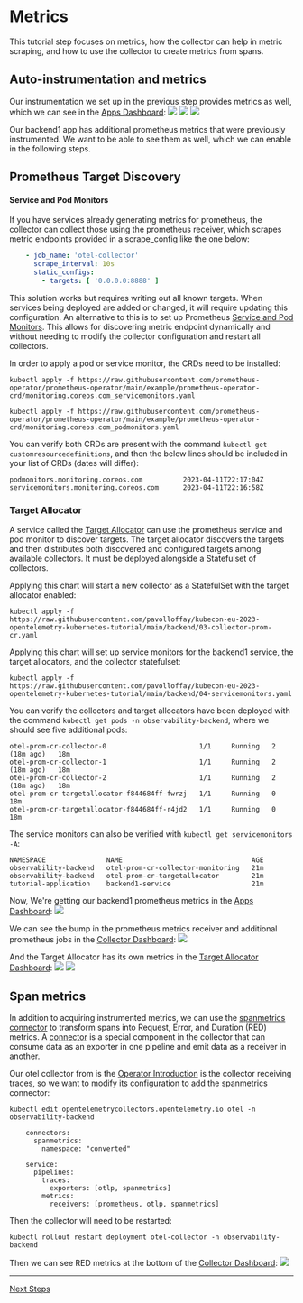 # Metrics

This tutorial step focuses on metrics, how the collector can help in metric scraping, and how to use the collector 
to create metrics from spans.

## Auto-instrumentation and metrics

Our instrumentation we set up in the previous step provides metrics as well, which we can see in the
[Apps Dashboard](http://localhost:3000/grafana/d/WbvDPqY4k/apps?orgId=1):
![](./images/grafana-metrics-frontend.png)
![](./images/grafana-metrics-backend1.png)
![](./images/grafana-metrics-backend2.png)

Our backend1 app has additional prometheus metrics that were previously instrumented.  We want to be able to see them 
as well, which we can enable in the following steps.

## Prometheus Target Discovery

#### Service and Pod Monitors

If you have services already generating metrics for prometheus, the collector can collect those using the prometheus 
receiver, which scrapes metric endpoints provided in a scrape_config like the one below:
```yaml
    - job_name: 'otel-collector'
      scrape_interval: 10s
      static_configs:
        - targets: [ '0.0.0.0:8888' ]
```

This solution works but requires writing out all known targets.  When services being deployed are added or changed, 
it will require updating this configuration.  An alternative to this is to set up Prometheus [Service and Pod Monitors](https://github.com/prometheus-operator/prometheus-operator/blob/main/Documentation/design.md#servicemonitor).
This allows for discovering metric endpoint dynamically and without needing to modify the collector configuration and 
restart all collectors.

In order to apply a pod or service monitor, the CRDs need to be installed:
```shell
kubectl apply -f https://raw.githubusercontent.com/prometheus-operator/prometheus-operator/main/example/prometheus-operator-crd/monitoring.coreos.com_servicemonitors.yaml

kubectl apply -f https://raw.githubusercontent.com/prometheus-operator/prometheus-operator/main/example/prometheus-operator-crd/monitoring.coreos.com_podmonitors.yaml
```

You can verify both CRDs are present with the command `kubectl get customresourcedefinitions`, and then the below lines 
should be included in your list of CRDs (dates will differ):
```shell
podmonitors.monitoring.coreos.com          2023-04-11T22:17:04Z
servicemonitors.monitoring.coreos.com      2023-04-11T22:16:58Z
```

### Target Allocator

A service called the [Target Allocator](https://github.com/open-telemetry/opentelemetry-operator/blob/main/cmd/otel-allocator/README.md)
can use the prometheus service and pod monitor to discover targets. The target allocator discovers the targets and then 
distributes both discovered and configured targets among available collectors. It must be deployed alongside a 
Statefulset of collectors.

Applying this chart will start a new collector as a StatefulSet with the target allocator enabled:
```shell
kubectl apply -f https://raw.githubusercontent.com/pavolloffay/kubecon-eu-2023-opentelemetry-kubernetes-tutorial/main/backend/03-collector-prom-cr.yaml
```

Applying this chart will set up service monitors for the backend1 service, the target allocators, and the collector statefulset:
```shell
kubectl apply -f https://raw.githubusercontent.com/pavolloffay/kubecon-eu-2023-opentelemetry-kubernetes-tutorial/main/backend/04-servicemonitors.yaml
```

You can verify the collectors and target allocators have been deployed with the command `kubectl get pods -n observability-backend`, where we should see five additional pods:
```shell
otel-prom-cr-collector-0                       1/1     Running   2 (18m ago)   18m
otel-prom-cr-collector-1                       1/1     Running   2 (18m ago)   18m
otel-prom-cr-collector-2                       1/1     Running   2 (18m ago)   18m
otel-prom-cr-targetallocator-f844684ff-fwrzj   1/1     Running   0             18m
otel-prom-cr-targetallocator-f844684ff-r4jd2   1/1     Running   0             18m
```

The service monitors can also be verified with `kubectl get servicemonitors -A`:
```shell
NAMESPACE               NAME                                AGE
observability-backend   otel-prom-cr-collector-monitoring   21m
observability-backend   otel-prom-cr-targetallocator        21m
tutorial-application    backend1-service                    21m
```

Now, We're getting our backend1 prometheus metrics in the [Apps Dashboard](http://localhost:3000/grafana/d/WbvDPqY4k/apps?orgId=1):
![](./images/grafana-metrics-backend1-prometheus.png)

We can see the bump in the prometheus metrics receiver and additional prometheus jobs in the [Collector Dashboard](http://localhost:3000/grafana/d/7hHiATL4z/collector?orgId=1):
![](./images/grafana-metrics-collector-addtl-scrapes.png)

And the Target Allocator has its own metrics in the [Target Allocator Dashboard](http://localhost:3000/grafana/d/ulLjw3L4z/target-allocator?orgId=1):
![](./images/grafana-metrics-ta.png)
![](./images/grafana-metrics-ta-server.png)

## Span metrics

In addition to acquiring instrumented metrics, we can use the [spanmetrics connector](https://github.com/open-telemetry/opentelemetry-collector-contrib/blob/main/connector/spanmetricsconnector/README.md)
to transform spans into Request, Error, and Duration (RED) metrics.  A [connector](https://github.com/open-telemetry/opentelemetry-collector/blob/main/connector/README.md#connectors)
is a special component in the collector that can consume data as an exporter in one pipeline and emit data as a 
receiver in another.

Our otel collector from is the [Operator Introduction](./02-operator-introduction.md) is the collector receiving 
traces, so we want to modify its configuration to add the spanmetrics connector:
```shell
kubectl edit opentelemetrycollectors.opentelemetry.io otel -n observability-backend 
```
```shell
    connectors:
      spanmetrics:
        namespace: "converted"
        
    service:
      pipelines:
        traces:
          exporters: [otlp, spanmetrics]
        metrics:
          receivers: [prometheus, otlp, spanmetrics]
```

Then the collector will need to be restarted:
```shell
kubectl rollout restart deployment otel-collector -n observability-backend
```

Then we can see RED metrics at the bottom of the [Collector Dashboard](http://localhost:3000/grafana/d/7hHiATL4z/collector?orgId=1):
![](./images/grafana-metrics-collector-red.png)

---
[Next Steps](./05-logs.md)
